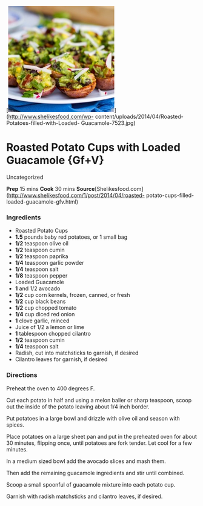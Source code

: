 ﻿

[![](./images/1097499b-cccf-4a66-b6ea-0160622003b3.jpg)](http://www.shelikesfood.com/wp-
content/uploads/2014/04/Roasted-Potatoes-filled-with-Loaded-
Guacamole-7523.jpg)

#  Roasted Potato Cups with Loaded Guacamole {Gf+V}

Uncategorized

 **Prep** 15 mins **Cook** 30 mins
**Source**[Shelikesfood.com](http://www.shelikesfood.com/1/post/2014/04/roasted-
potato-cups-filled-loaded-guacamole-gfv.html)

###  Ingredients

  * Roasted Potato Cups
  *  **1.5** pounds baby red potatoes, or 1 small bag
  *  **1/2** teaspoon olive oil
  *  **1/2** teaspoon cumin
  *  **1/2** teaspoon paprika
  *  **1/4** teaspoon garlic powder
  *  **1/4** teaspoon salt
  *  **1/8** teaspoon pepper
  * Loaded Guacamole
  *  **1** and 1/2 avocado
  *  **1/2** cup corn kernels, frozen, canned, or fresh
  *  **1/2** cup black beans
  *  **1/2** cup chopped tomato
  *  **1/4** cup diced red onion
  *  **1** clove garlic, minced
  * Juice of 1/2 a lemon or lime
  *  **1** tablespoon chopped cilantro
  *  **1/2** teaspoon cumin
  *  **1/4** teaspoon salt
  * Radish, cut into matchsticks to garnish, if desired
  * Cilantro leaves for garnish, if desired

###  Directions

Preheat the oven to 400 degrees F.

Cut each potato in half and using a melon baller or sharp teaspoon, scoop out
the inside of the potato leaving about 1/4 inch border.

Put potatoes in a large bowl and drizzle with olive oil and season with
spices.

Place potatoes on a large sheet pan and put in the preheated oven for about 30
minutes, flipping once, until potatoes are fork tender. Let cool for a few
minutes.

In a medium sized bowl add the avocado slices and mash them.

Then add the remaining guacamole ingredients and stir until combined.

Scoop a small spoonful of guacamole mixture into each potato cup.

Garnish with radish matchsticks and cilantro leaves, if desired.

